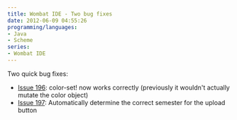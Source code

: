 ```yaml
---
title: Wombat IDE - Two bug fixes
date: 2012-06-09 04:55:26
programming/languages:
- Java
- Scheme
series:
- Wombat IDE
---
```

Two quick bug fixes:

* [Issue 196](https://code.google.com/p/wombat-ide/issues/detail?id=196 "Issue 196"): color-set! now works correctly (previously it wouldn't actually mutate the color object)
* [Issue 197](https://code.google.com/p/wombat-ide/issues/detail?id=197 "Issue 197"): Automatically determine the correct semester for the upload button
